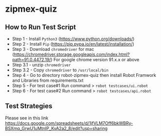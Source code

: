 # zipmex-quiz
## How to Run Test Script
- Step 1 - Install `Python3` (https://www.python.org/downloads/)
- Step 2 - Install `Pip` (https://pip.pypa.io/en/latest/installation/)
- Step 3 - Download `chromedriver` for mac (https://chromedriver.storage.googleapis.com/index.html?path=91.0.4472.19/) For google chrome version 91.x.x or above
- Step 3.1 - unzip `chromedriver`
- Step 3.2 - Copy `chromedriver` to `/usr/local/bin`
- Step 4 - Go to directory robot-zipmex-quiz then install Robot Framwork and Libraries from requirements.txt
- Step 5 - For test case#1 Run command > `robot testcases/ui.robot`
- Step 6 - For test case#2 Run command > `robot testcases/api.robot`

## Test Strategies
Please see in this link https://docs.google.com/spreadsheets/d/1jfVLM7Off6bkWBRy-BSXmq_GrwU1uMtnIP_KvA2a2_8/edit?usp=sharing
